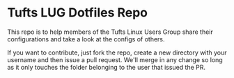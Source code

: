 # Tufts LUG Dotfiles Repo

This repo is to help members of the Tufts Linux Users Group share their
configurations and take a look at the configs of others.

If you want to contribute, just fork the repo, create a new directory with your
username and then issue a pull request. We'll merge in any change so long as it
only touches the folder belonging to the user that issued the PR.
